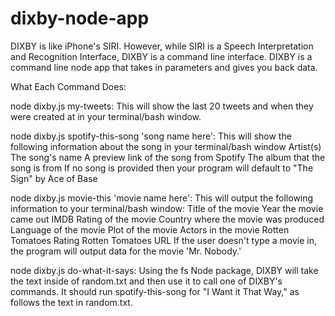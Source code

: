 # dixby-node-app

DIXBY is like iPhone's SIRI. However, while SIRI is a Speech Interpretation and Recognition Interface, DIXBY is a command line interface. DIXBY is a command line node app that takes in parameters and gives you back data.

What Each Command Does:

  node dixby.js my-tweets:
    This will show the last 20 tweets and when they were created at in your terminal/bash window.
  
  node dixby.js spotify-this-song 'song name here':
    This will show the following information about the song in your terminal/bash window
      Artist(s)
      The song's name
      A preview link of the song from Spotify
      The album that the song is from
      If no song is provided then your program will default to "The Sign" by Ace of Base

  node dixby.js movie-this 'movie name here':
    This will output the following information to your terminal/bash window:
      Title of the movie
      Year the movie came out
      IMDB Rating of the movie
      Country where the movie was produced
      Language of the movie
      Plot of the movie
      Actors in the movie
      Rotten Tomatoes Rating
      Rotten Tomatoes URL
    If the user doesn't type a movie in, the program will output data for the movie 'Mr. Nobody.'

node dixby.js do-what-it-says:
  Using the fs Node package, DIXBY will take the text inside of random.txt and then use it to call one of DIXBY's commands.
  It should run spotify-this-song for "I Want it That Way," as follows the text in random.txt.


